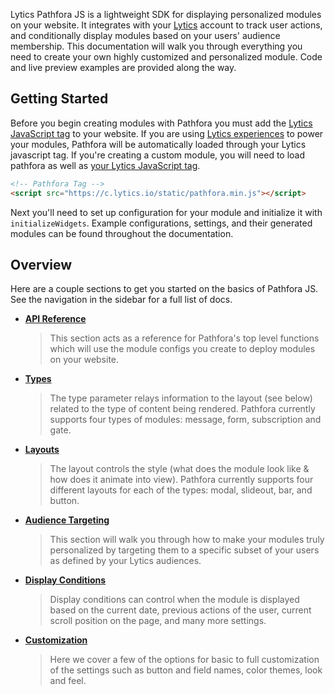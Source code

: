 Lytics Pathfora JS is a lightweight SDK for displaying personalized modules on your website. It integrates with your [Lytics](http://www.getlytics.com/) account to track user actions, and conditionally display modules based on your users' audience membership. This documentation will walk you through everything you need to create your own highly customized and personalized module. Code and live preview examples are provided along the way.

## Getting Started

Before you begin creating modules with Pathfora you must add the [Lytics JavaScript tag](https://docs.lytics.com/docs/lytics-javascript-tag) to your website. If you are using [Lytics experiences](https://docs.lytics.com/docs/experiences) to power your modules, Pathfora will be automatically loaded through your Lytics javascript tag. If you're creating a custom module, you will need to load pathfora as well as [your Lytics JavaScript tag](https://docs.lytics.com/docs/lytics-javascript-tag).

```html
<!-- Pathfora Tag -->
<script src="https://c.lytics.io/static/pathfora.min.js"></script>
```

Next you'll need to set up configuration for your module and initialize it with `initializeWidgets`. Example configurations, settings, and their generated modules can be found throughout the documentation.

## Overview

Here are a couple sections to get you started on the basics of Pathfora JS. See the navigation in the sidebar for a full list of docs.

- **[API Reference](api/methods)**

  > This section acts as a reference for Pathfora's top level functions which will use the module configs you create to deploy modules on your website.

- **[Types](types/message)**

  > The type parameter relays information to the layout (see below) related to the type of content being rendered. Pathfora currently supports four types of modules: message, form, subscription and gate.

- **[Layouts](layouts/modal)**

  > The layout controls the style (what does the module look like & how does it animate into view). Pathfora currently supports four different layouts for each of the types: modal, slideout, bar, and button.

- **[Audience Targeting](targeting)**

  > This section will walk you through how to make your modules truly personalized by targeting them to a specific subset of your users as defined by your Lytics audiences.

- **[Display Conditions](display_conditions)**

  > Display conditions can control when the module is displayed based on the current date, previous actions of the user, current scroll position on the page, and many more settings.

- **[Customization](customization/themes)**
  > Here we cover a few of the options for basic to full customization of the settings such as button and field names, color themes, look and feel.
